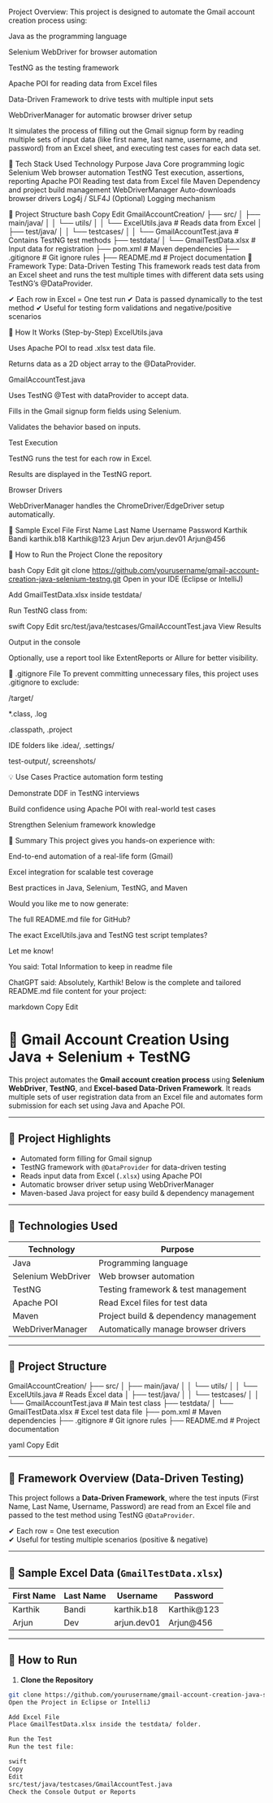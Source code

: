  Project Overview:
This project is designed to automate the Gmail account creation process using:

Java as the programming language

Selenium WebDriver for browser automation

TestNG as the testing framework

Apache POI for reading data from Excel files

Data-Driven Framework to drive tests with multiple input sets

WebDriverManager for automatic browser driver setup

It simulates the process of filling out the Gmail signup form by reading multiple sets of input data (like first name, last name, username, and password) from an Excel sheet, and executing test cases for each data set.

🔧 Tech Stack Used
Technology	Purpose
Java	Core programming logic
Selenium	Web browser automation
TestNG	Test execution, assertions, reporting
Apache POI	Reading test data from Excel file
Maven	Dependency and project build management
WebDriverManager	Auto-downloads browser drivers
Log4j / SLF4J	(Optional) Logging mechanism

📁 Project Structure
bash
Copy
Edit
GmailAccountCreation/
├── src/
│   ├── main/java/
│   │   └── utils/
│   │       └── ExcelUtils.java         # Reads data from Excel
│   ├── test/java/
│   │   └── testcases/
│   │       └── GmailAccountTest.java   # Contains TestNG test methods
├── testdata/
│   └── GmailTestData.xlsx              # Input data for registration
├── pom.xml                             # Maven dependencies
├── .gitignore                          # Git ignore rules
├── README.md                           # Project documentation
🧪 Framework Type: Data-Driven Testing
This framework reads test data from an Excel sheet and runs the test multiple times with different data sets using TestNG’s @DataProvider.

✔ Each row in Excel = One test run
✔ Data is passed dynamically to the test method
✔ Useful for testing form validations and negative/positive scenarios

🧠 How It Works (Step-by-Step)
ExcelUtils.java

Uses Apache POI to read .xlsx test data file.

Returns data as a 2D object array to the @DataProvider.

GmailAccountTest.java

Uses TestNG @Test with dataProvider to accept data.

Fills in the Gmail signup form fields using Selenium.

Validates the behavior based on inputs.

Test Execution

TestNG runs the test for each row in Excel.

Results are displayed in the TestNG report.

Browser Drivers

WebDriverManager handles the ChromeDriver/EdgeDriver setup automatically.

📝 Sample Excel File
First Name	Last Name	Username	Password
Karthik	Bandi	karthik.b18	Karthik@123
Arjun	Dev	arjun.dev01	Arjun@456

🚀 How to Run the Project
Clone the repository

bash
Copy
Edit
git clone https://github.com/yourusername/gmail-account-creation-java-selenium-testng.git
Open in your IDE (Eclipse or IntelliJ)

Add GmailTestData.xlsx inside testdata/

Run TestNG class from:

swift
Copy
Edit
src/test/java/testcases/GmailAccountTest.java
View Results

Output in the console

Optionally, use a report tool like ExtentReports or Allure for better visibility.

🧹 .gitignore File
To prevent committing unnecessary files, this project uses .gitignore to exclude:

/target/

*.class, .log

.classpath, .project

IDE folders like .idea/, .settings/

test-output/, screenshots/

💡 Use Cases
Practice automation form testing

Demonstrate DDF in TestNG interviews

Build confidence using Apache POI with real-world test cases

Strengthen Selenium framework knowledge

🏁 Summary
This project gives you hands-on experience with:

End-to-end automation of a real-life form (Gmail)

Excel integration for scalable test coverage

Best practices in Java, Selenium, TestNG, and Maven

Would you like me to now generate:

The full README.md file for GitHub?

The exact ExcelUtils.java and TestNG test script templates?

Let me know!








You said:
Total Information to keep in readme file


ChatGPT said:
Absolutely, Karthik! Below is the complete and tailored README.md file content for your project:

markdown
Copy
Edit
# 📧 Gmail Account Creation Using Java + Selenium + TestNG

This project automates the **Gmail account creation process** using **Selenium WebDriver**, **TestNG**, and **Excel-based Data-Driven Framework**. It reads multiple sets of user registration data from an Excel file and automates form submission for each set using Java and Apache POI.

---

## 📌 Project Highlights

- Automated form filling for Gmail signup
- TestNG framework with `@DataProvider` for data-driven testing
- Reads input data from Excel (`.xlsx`) using Apache POI
- Automatic browser driver setup using WebDriverManager
- Maven-based Java project for easy build & dependency management

---

## 🔧 Technologies Used

| Technology        | Purpose                                |
|------------------|----------------------------------------|
| Java              | Programming language                   |
| Selenium WebDriver| Web browser automation                 |
| TestNG            | Testing framework & test management    |
| Apache POI        | Read Excel files for test data         |
| Maven             | Project build & dependency management  |
| WebDriverManager  | Automatically manage browser drivers   |

---

## 📁 Project Structure

GmailAccountCreation/
├── src/
│ ├── main/java/
│ │ └── utils/
│ │ └── ExcelUtils.java # Reads Excel data
│ ├── test/java/
│ │ └── testcases/
│ │ └── GmailAccountTest.java # Main test class
├── testdata/
│ └── GmailTestData.xlsx # Excel test data file
├── pom.xml # Maven dependencies
├── .gitignore # Git ignore rules
├── README.md # Project documentation

yaml
Copy
Edit

---

## 🧪 Framework Overview (Data-Driven Testing)

This project follows a **Data-Driven Framework**, where the test inputs (First Name, Last Name, Username, Password) are read from an Excel file and passed to the test method using TestNG `@DataProvider`.

✔ Each row = One test execution  
✔ Useful for testing multiple scenarios (positive & negative)

---

## 📄 Sample Excel Data (`GmailTestData.xlsx`)

| First Name | Last Name | Username     | Password     |
|------------|-----------|--------------|--------------|
| Karthik    | Bandi     | karthik.b18  | Karthik@123  |
| Arjun      | Dev       | arjun.dev01  | Arjun@456    |

---

## 🚀 How to Run

1. **Clone the Repository**
```bash
git clone https://github.com/yourusername/gmail-account-creation-java-selenium-testng.git
Open the Project in Eclipse or IntelliJ

Add Excel File
Place GmailTestData.xlsx inside the testdata/ folder.

Run the Test
Run the test file:

swift
Copy
Edit
src/test/java/testcases/GmailAccountTest.java
Check the Console Output or Reports

